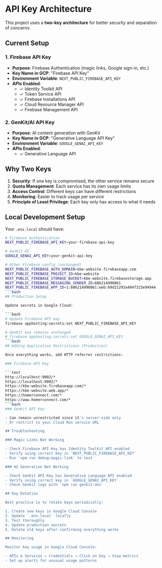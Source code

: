 # API Key Architecture

This project uses a **two-key architecture** for better security and separation of concerns.

## Current Setup

### 1. Firebase API Key

- **Purpose**: Firebase Authentication (magic links, Google sign-in, etc.)
- **Key Name in GCP**: "Firebase API Key"
- **Environment Variable**: `NEXT_PUBLIC_FIREBASE_API_KEY`
- **APIs Enabled**:
  - ✓ Identity Toolkit API
  - ✓ Token Service API
  - ✓ Firebase Installations API
  - ✓ Cloud Resource Manager API
  - ✓ Firebase Management API

### 2. GenKit/AI API Key

- **Purpose**: AI content generation with GenKit
- **Key Name in GCP**: "Generative Language API Key"
- **Environment Variable**: `GOOGLE_GENAI_API_KEY`
- **APIs Enabled**:
  - ✓ Generative Language API

## Why Two Keys

1. **Security**: If one key is compromised, the other service remains secure
2. **Quota Management**: Each service has its own usage limits
3. **Access Control**: Different keys can have different restrictions
4. **Monitoring**: Easier to track usage per service
5. **Principle of Least Privilege**: Each key only has access to what it needs

## Local Development Setup

Your `.env.local` should have:

```bash
# Firebase Authentication
NEXT_PUBLIC_FIREBASE_API_KEY=your-firebase-api-key

# GenKit AI
GOOGLE_GENAI_API_KEY=your-genkit-api-key

# Other Firebase config (unchanged)
NEXT_PUBLIC_FIREBASE_AUTH_DOMAIN=kbe-website.firebaseapp.com
NEXT_PUBLIC_FIREBASE_PROJECT_ID=kbe-website
NEXT_PUBLIC_FIREBASE_STORAGE_BUCKET=kbe-website.firebasestorage.app
NEXT_PUBLIC_FIREBASE_MESSAGING_SENDER_ID=886214990861
NEXT_PUBLIC_FIREBASE_APP_ID=1:886214990861:web:69d21293a494f323e94944
```bash
## Production Setup

Update secrets in Google Cloud:

```bash
# Update Firebase API key
firebase apphosting:secrets:set NEXT_PUBLIC_FIREBASE_API_KEY

# GenKit key remains unchanged
# firebase apphosting:secrets:set GOOGLE_GENAI_API_KEY
```bash
## Adding Application Restrictions (Production)

Once everything works, add HTTP referrer restrictions:

### Firebase API Key

```text
http://localhost:9002/*
https://localhost:9002/*
https://kbe-website.firebaseapp.com/*
https://kbe-website.web.app/*
https://homerconnect.com/*
https://www.homerconnect.com/*
```bash
### GenKit API Key

- Can remain unrestricted since it's server-side only
- Or restrict to your Cloud Run service URL

## Troubleshooting

### Magic Links Not Working

- Check Firebase API Key has Identity Toolkit API enabled
- Verify using correct key in `NEXT_PUBLIC_FIREBASE_API_KEY`
- Run `npm run debug:magic-link` to test

### AI Generation Not Working

- Check GenKit API Key has Generative Language API enabled
- Verify using correct key in `GOOGLE_GENAI_API_KEY`
- Check GenKit logs with `npm run genkit:dev`

## Key Rotation

Best practice is to rotate keys periodically:

1. Create new keys in Google Cloud Console
2. Update `.env.local` locally
3. Test thoroughly
4. Update production secrets
5. Delete old keys after confirming everything works

## Monitoring

Monitor key usage in Google Cloud Console:

- APIs & Services → Credentials → Click on key → View metrics
- Set up alerts for unusual usage patterns
